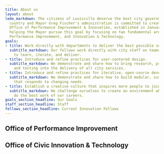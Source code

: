 ```yaml
---
title: About us
layout: about
lede_markdown: The citizens of Louisville deserve the best city government in the
  country and Mayor Greg Fischer's administration is committed to creating it. The
  Office of Performance Improvement & Innovation, established in January 2012, is
  helping the Mayor pursue this goal by focusing on two fundamental areas, Continuous
  Performance Improvement, and Innovation & Technology.
goals:
- title: Work directly with departments to deliver the best possible services.
  subtitle_markdown: Our fellows work directly with city staff on teams that are empowered
    to learn, iterate, and deliver.
- title: Introduce and refine practices for user-centered design.
  subtitle_markdown: We demonstrate and share how to bring research, prototyping,
    and testing into the delivery of all city services.
- title: Introduce and refine practices for iterative, open-source development.
  subtitle_markdown: We demonstrate and share how to build modular, sustainable software
    that responds to changing needs.
- title: Establish a creative culture that inspires more people to join the city.
  subtitle_markdown: We challenge ourselves to create an environment where we can
    do the best work of our careers.
goals_section_headline: Our Goals
staff_section_headline: Staff
fellows_section_headline: Current Innovation Fellows
---
```


## Office of Performance Improvement

## Office of Civic Innovation & Technology
